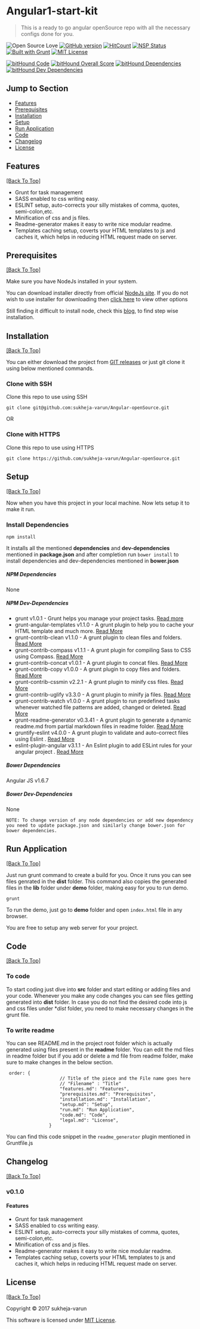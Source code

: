# Angular1-start-kit 

> This is a ready to go angular openSource repo with all the necessary configs done for you.


![Open Source Love](https://badges.frapsoft.com/os/v2/open-source.svg?v=102)
[![GitHub version](https://badge.fury.io/gh/sukheja-varun%2FAngular1-starter-kit.svg)](https://badge.fury.io/for/gh/sukheja-varun/Angular1-starter-kit)
[![HitCount](http://hits.dwyl.io/sukheja-varun/Angular1-starter-kit.svg)](http://hits.dwyl.io/sukheja-varun/Angular1-starter-kit)
[![NSP Status](https://nodesecurity.io/orgs/sukheja-varun/projects/c45455c1-e7f3-485a-baef-5aa39bf6067e/badge)](https://nodesecurity.io/orgs/sukheja-varun/projects/c45455c1-e7f3-485a-baef-5aa39bf6067e)
[![Built with Grunt](https://cdn.gruntjs.com/builtwith.png)](http://gruntjs.com/)
[![MIT License](https://img.shields.io/github/license/sukheja-varun/Angular1-starter-kit.svg)](https://github.com/sukheja-varun/Angular1-starter-kit/blob/master/LICENSE)

[![bitHound Code](https://www.bithound.io/github/sukheja-varun/Angular1-starter-kit/badges/code.svg)](https://www.bithound.io/github/sukheja-varun/Angular1-starter-kit)
[![bitHound Overall Score](https://www.bithound.io/github/sukheja-varun/Angular1-starter-kit/badges/score.svg)](https://www.bithound.io/github/sukheja-varun/Angular1-starter-kit)
[![bitHound Dependencies](https://www.bithound.io/github/sukheja-varun/Angular1-starter-kit/badges/dependencies.svg)](https://www.bithound.io/github/sukheja-varun/Angular1-starter-kit/master/dependencies/npm)
[![bitHound Dev Dependencies](https://www.bithound.io/github/sukheja-varun/Angular1-starter-kit/badges/devDependencies.svg)](https://www.bithound.io/github/sukheja-varun/Angular1-starter-kit/master/dependencies/npm)




## Jump to Section

* [Features](#features)
* [Prerequisites](#prerequisites)
* [Installation](#installation)
* [Setup](#setup)
* [Run Application](#run-application)
* [Code](#code)
* [Changelog](#changelog)
* [License](#license)

## Features
[[Back To Top]](#jump-to-section)

* Grunt for task management
* SASS enabled to css writing easy.
* ESLINT setup, auto-corrects your silly mistakes of comma, quotes, semi-colon,etc.
* Minification of css and js files.
* Readme-generator makes it easy to write nice modular readme.
* Templates caching setup, coverts your HTML templates to js and caches it, which helps in reducing HTML request made on server. 
  


## Prerequisites
[[Back To Top]](#jump-to-section)

Make sure you have NodeJs installed in your system.

You can download installer directly from official [NodeJs site](https://nodejs.org/en/#download). If you do not wish to use installer for downloading then [click here](https://nodejs.org/en/download/package-manager/) to view other options

Still finding it difficult to install node, check this [blog](http://blog.teamtreehouse.com/install-node-js-npm-windows), to find step wise installation.

## Installation
[[Back To Top]](#jump-to-section)

You can either download the project from [GIT releases](https://github.com/sukheja-varun/Angular1-starter-kit/releases) or just git clone it using below mentioned commands. 

### Clone with SSH
Clone this repo to use using SSH
```git
git clone git@github.com:sukheja-varun/Angular-openSource.git
```
OR
### Clone with HTTPS
Clone this repo to use using HTTPS

```git
git clone https://github.com/sukheja-varun/Angular-openSource.git
```


## Setup
[[Back To Top]](#jump-to-section)

Now when you have this project in your local machine. Now lets setup it to make it run.

### Install Dependencies
```npm
npm install
```
It installs all the mentioned **dependencies** and **dev-dependencies** mentioned in **package.json** and after completion run ```bower install``` to install dependencies and dev-dependencies mentioned in **bower.json**

##### NPM Dependencies
None

##### NPM Dev-Dependencies
  *  grunt v1.0.1 - Grunt helps you manage your project tasks. [Read more](https://gruntjs.com)
  *  grunt-angular-templates v1.1.0 - A grunt plugin to help you to cache your HTML template and much more. [Read More](https://www.npmjs.com/package/grunt-angular-templates)
  *  grunt-contrib-clean v1.1.0 - A grunt plugin to clean files and folders. [Read More](https://www.npmjs.com/package/grunt-contrib-clean)
  *  grunt-contrib-compass v1.1.1 - A grunt plugin for compiling Sass to CSS using Compass. [Read More](https://www.npmjs.com/package/grunt-contrib-compass)
  *  grunt-contrib-concat v1.0.1 - A grunt plugin to concat files. [Read More](https://www.npmjs.com/package/grunt-contrib-concat)
  *  grunt-contrib-copy v1.0.0 - A grunt plugin to copy files and folders. [Read More](https://www.npmjs.com/package/grunt-contrib-copy)
  *  grunt-contrib-cssmin v2.2.1 - A grunt plugin to minify css files. [Read More](https://www.npmjs.com/package/grunt-contrib-cssmin)
  *  grunt-contrib-uglify v3.3.0 - A grunt plugin to minify ja files. [Read More](https://www.npmjs.com/package/grunt-contrib-uglify)
  *  grunt-contrib-watch v1.0.0 - A grunt plugin to run predefined tasks whenever watched file patterns are added, changed or deleted. [Read More](https://www.npmjs.com/package/grunt-contrib-watch)
  *  grunt-readme-generator v0.3.41 - A grunt plugin to generate a dynamic readme.md from partial markdown files in readme folder. [Read More](https://www.npmjs.com/package/grunt-readme-generator)
  *  gruntify-eslint v4.0.0 - A grunt plugin to validate and auto-correct files using Eslint . [Read More](https://www.npmjs.com/package/gruntify-eslint)
  *  eslint-plugin-angular v3.1.1 - An Eslint plugin to add ESLint rules for your angular project . [Read More](https://www.npmjs.com/package/eslint-plugin-angular)

##### Bower Dependencies
Angular JS v1.6.7

##### Bower Dev-Dependencies
None


```NOTE: To change version of any node dependencies or add new dependency you need to update package.json and similarly change bower.json for bower dependencies.```



## Run Application
[[Back To Top]](#jump-to-section)

Just run grunt command to create a build for you. Once it runs you can see files genrated in the **dist** folder.
This command also copies the generated files in the **lib** folder under **demo** folder, making easy for you to run demo.

```
grunt
```

To run the demo, just go to **demo** folder and open ```index.html``` file in any browser.

You are free to setup any web server for your project.

## Code
[[Back To Top]](#jump-to-section)

### To code
To start coding just dive into **src** folder and start editing or adding files and your code.
Whenever you make any code changes you can see files getting generated into **dist** folder.
In case you do not find the desired code into js and css files under **dist* folder, you need to make necessary changes in the grunt file.

### To write readme
You can see README.md in the project root folder which is actually generated using files present in the **readme** folder.
You can edit the md files in readme folder but if you add or delete a md file from readme folder, make sure to make changes in the below section.

```
 order: {
                    // Title of the piece and the File name goes here
                    // "Filename" : "Title"
                    "features.md": "Features",
                    "prerequisites.md": "Prerequisites",
                    "installation.md": "Installation",
                    "setup.md": "Setup",
                    "run.md": "Run Application",
                    "code.md": "Code",
                    "legal.md": "License",
                }
```

You can find this code snippet in the ```readme_generator``` plugin mentioned in Gruntfile.js

## Changelog
[[Back To Top]](#jump-to-section)

### v0.1.0
#### Features
* Grunt for task management
* SASS enabled to css writing easy.
* ESLINT setup, auto-corrects your silly mistakes of comma, quotes, semi-colon,etc.
* Minification of css and js files.
* Readme-generator makes it easy to write nice modular readme.
* Templates caching setup, coverts your HTML templates to js and caches it, which helps in reducing HTML request made on server. 

## License
[[Back To Top]](#jump-to-section)

Copyright © 2017 sukheja-varun 

This software is licensed under [MIT License](https://github.com/sukheja-varun/Angular-Responsive-ImageSlider/blob/develop/LICENSE).

